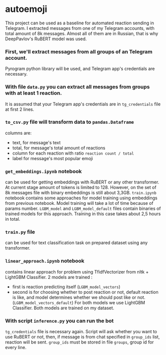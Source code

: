 # autoemoji

This project can be used as a baseline for automated reaction sending in Telegram.
I extracted messages from one of my Telegram accounts, with total amount of 8k messages.
Almost all of them are in Russian, that is why DeepPavlov's RuBERT model was used.


### First, we'll extract messages from all groups of an Telegram account.
Pyrogram python library will be used, and Telegram app's credentials are necessary.


### With file `data.py` you can extract all messages from groups with at least 1 reaction.
It is assumed that your Telegram app's credentials are in `tg_credentials` file at first 2 lines.


### `to_csv.py` file will transform data to `pandas.Dataframe`
columns are:
- text, for message's text
- total, for message's total amount of reactions
- column for each reaction with ratio `reaction count / total`
- label for message's most popular emoji


### `get_embeddings.ipynb` notebook 
can be used for getting embeddings with RuBERT or any other transformer.
At current stage amount of tokens is limited to 128.
However, on the set of 8k messages file with binary embeddings is still about 3,3GB.
`train.ipynb` notebook contains some approaches for model training using embeddings from previous notebook.
Model training will take a lot of time because of params number. 
`LGBM_model` and `LGBM_model_default` files contain binaries of trained models for this approach.
Training in this case takes about 2,5 hours in total.

### `train.py` file
can be used for text classification task on prepared dataset using any transformer.

### `linear_approach.ipynb` notebook 
contains linear approach for problem using
TfidfVectorizer from nltk + LightGBM Classifier.
2 models are trained :
- first is reaction predicting itself (`LGBM_model_vectors`)
- second is for choosing whether to post reaction or not, default reaction is like, and model determines whether we should post like or not. (`LGBM_model_vectors_default`)
For both models we use LightGBM Classifier. Both models are trained on my dataset.


###  With script `inference.py` you can run the bot
`tg_credentials` file is necessary again. Script will ask whether you want to use RuBERT or not, 
then, if message is from chat specified in `group_ids` list, reaction will be sent. `group_ids` must be stored in file `groups`, group id for every line.
